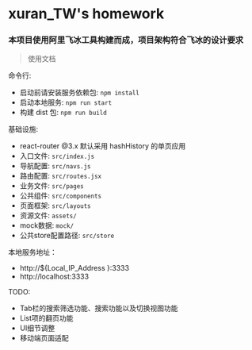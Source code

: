# xuran_TW's homework

### 本项目使用阿里飞冰工具构建而成，项目架构符合飞冰的设计要求

> 使用文档

命令行:

* 启动前请安装服务依赖包: `npm install`
* 启动本地服务: `npm run start`
* 构建 dist 包: `npm run build`

基础设施:

* react-router @3.x 默认采用 hashHistory 的单页应用
* 入口文件: `src/index.js`
* 导航配置: `src/navs.js`
* 路由配置: `src/routes.jsx`
* 业务文件: `src/pages`
* 公共组件: `src/components`
* 页面框架: `src/layouts`
* 资源文件: `assets/`
* mock数据: `mock/`
* 公共store配置路径: `src/store`

本地服务地址：

* http://${Local_IP_Address }:3333
* http://localhost:3333

TODO:

* Tab栏的搜索筛选功能、搜索功能以及切换视图功能
* List项的翻页功能
* UI细节调整
* 移动端页面适配

